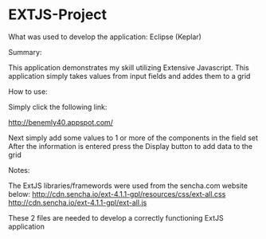 EXTJS-Project
=============

What was used to develop the application:
Eclipse (Keplar)
 
Summary:

  This application demonstrates my skill utilizing Extensive Javascript. This application simply 
  takes values from input fields and addes them to a grid

How to use:

 Simply click the following link:

http://benemly40.appspot.com/

 Next simply add some values to 1 or more of the components in the field set
 After the information is entered press the Display button to add data to the grid


Notes:

 The ExtJS libraries/framewords were used from the sencha.com website below:
 http://cdn.sencha.io/ext-4.1.1-gpl/resources/css/ext-all.css
 http://cdn.sencha.io/ext-4.1.1-gpl/ext-all.js

These 2 files are needed to develop a correctly functioning ExtJS application
